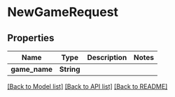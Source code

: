 # NewGameRequest

## Properties

Name | Type | Description | Notes
------------ | ------------- | ------------- | -------------
**game_name** | **String** |  | 

[[Back to Model list]](../README.md#documentation-for-models) [[Back to API list]](../README.md#documentation-for-api-endpoints) [[Back to README]](../README.md)


